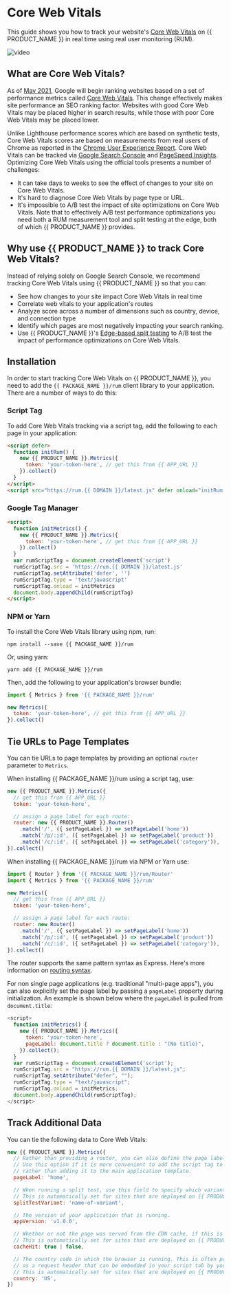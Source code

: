 # Core Web Vitals

This guide shows you how to track your website's [Core Web Vitals](https://web.dev/vitals/) on {{ PRODUCT_NAME }} in real time using real user monitoring (RUM).

![video](https://youtu.be/XNsCMaHt3DI)

## What are Core Web Vitals?

As of [May 2021](https://developers.google.com/search/blog/2020/11/timing-for-page-experience), Google will begin ranking websites based on a
set of performance metrics called [Core Web Vitals](https://web.dev/vitals/). This change effectively makes site performance an SEO ranking factor.
Websites with good Core Web Vitals may be placed higher in search results, while those with poor Core Web Vitals may be placed lower.

Unlike Lighthouse performance scores which are based on synthetic tests, Core Web Vitals scores are based on measurements from real users of Chrome as reported in the [Chrome User Experience Report](https://developers.google.com/web/tools/chrome-user-experience-report). Core Web Vitals can
be tracked via [Google Search Console](https://search.google.com/search-console/welcome) and [PageSpeed Insights](https://developers.google.com/speed/pagespeed/insights/). Optimizing Core Web Vitals using the official tools presents a number of challenges:

- It can take days to weeks to see the effect of changes to your site on Core Web Vitals.
- It's hard to diagnose Core Web Vitals by page type or URL.
- It's impossible to A/B test the impact of site optimizations on Core Web Vitals. Note that to effectively A/B test performance optimizations you need both a RUM measurement tool and split testing at the edge, both of which {{ PRODUCT_NAME }} provides.

## Why use {{ PRODUCT_NAME }} to track Core Web Vitals?

Instead of relying solely on Google Search Console, we recommend tracking Core Web Vitals using {{ PRODUCT_NAME }} so that you can:

- See how changes to your site impact Core Web Vitals in real time
- Correlate web vitals to your application's routes
- Analyze score across a number of dimensions such as country, device, and connection type
- Identify which pages are most negatively impacting your search ranking.
- Use {{ PRODUCT_NAME }}'s [Edge-based split testing](split_testing) to A/B test the impact of performance optimizations on Core Web Vitals.

## Installation

In order to start tracking Core Web Vitals on {{ PRODUCT_NAME }}, you need to add the `{{ PACKAGE_NAME }}/rum` client library to your application. There are a number of ways to do this:

### Script Tag

To add Core Web Vitals tracking via a script tag, add the following to each page in your application:

```html
<script defer>
  function initRum() {
    new {{ PRODUCT_NAME }}.Metrics({
      token: 'your-token-here', // get this from {{ APP_URL }}
    }).collect()
  }
</script>
<script src="https://rum.{{ DOMAIN }}/latest.js" defer onload="initRum()"></script>
```

### Google Tag Manager

```html
<script>
  function initMetrics() {
    new {{ PRODUCT_NAME }}.Metrics({
      token: 'your-token-here', // get this from {{ APP_URL }}
    }).collect()
  }
  var rumScriptTag = document.createElement('script')
  rumScriptTag.src = 'https://rum.{{ DOMAIN }}/latest.js'
  rumScriptTag.setAttribute('defer', '')
  rumScriptTag.type = 'text/javascript'
  rumScriptTag.onload = initMetrics
  document.body.appendChild(rumScriptTag)
</script>
```

### NPM or Yarn

To install the Core Web Vitals library using npm, run:

```
npm install --save {{ PACKAGE_NAME }}/rum
```

Or, using yarn:

```
yarn add {{ PACKAGE_NAME }}/rum
```

Then, add the following to your application's browser bundle:

```js
import { Metrics } from '{{ PACKAGE_NAME }}/rum'

new Metrics({
  token: 'your-token-here', // get this from {{ APP_URL }}
}).collect()
```

## Tie URLs to Page Templates

You can tie URLs to page templates by providing an optional `router` parameter to `Metrics`.

When installing {{ PACKAGE_NAME }}/rum using a script tag, use:

```js
new {{ PRODUCT_NAME }}.Metrics({
  // get this from {{ APP_URL }}
  token: 'your-token-here',

  // assign a page label for each route:
  router: new {{ PRODUCT_NAME }}.Router()
    .match('/', ({ setPageLabel }) => setPageLabel('home'))
    .match('/p/:id', ({ setPageLabel }) => setPageLabel('product'))
    .match('/c/:id', ({ setPageLabel }) => setPageLabel('category')),
}).collect()
```

When installing {{ PACKAGE_NAME }}/rum via NPM or Yarn use:

```js
import { Router } from '{{ PACKAGE_NAME }}/rum/Router'
import { Metrics } from '{{ PACKAGE_NAME }}/rum'

new Metrics({
  // get this from {{ APP_URL }}
  token: 'your-token-here',

  // assign a page label for each route:
  router: new Router()
    .match('/', ({ setPageLabel }) => setPageLabel('home'))
    .match('/p/:id', ({ setPageLabel }) => setPageLabel('product'))
    .match('/c/:id', ({ setPageLabel }) => setPageLabel('category')),
}).collect()
```

The router supports the same pattern syntax as Express. Here's more information on [routing syntax](/guides/routing#section_route_pattern_syntax).

For non single page applications (e.g. traditional "multi-page apps"), you can also explicitly set the page label by passing a `pageLabel` property during initialization. An example is shown below where the `pageLabel` is pulled from `document.title`:

```js
<script>
  function initMetrics() {
    new {{ PRODUCT_NAME }}.Metrics({
      token: 'your-token-here',
      pageLabel: document.title ? document.title : "(No title)",
    }).collect();
  }
  var rumScriptTag = document.createElement('script');
  rumScriptTag.src = "https://rum.{{ DOMAIN }}/latest.js";
  rumScriptTag.setAttribute("defer", "");
  rumScriptTag.type = "text/javascript";
  rumScriptTag.onload = initMetrics;
  document.body.appendChild(rumScriptTag);
</script>
```

## Track Additional Data

You can tie the following data to Core Web Vitals:

```js
new {{ PRODUCT_NAME }}.Metrics({
  // Rather than providing a router, you can also define the page label for each page explicitly.
  // Use this option if it is more convenient to add the script tag to each page template individually
  // rather than adding it to the main application template.
  pageLabel: 'home',

  // When running a split test, use this field to specify which variant is active.
  // This is automatically set for sites that are deployed on {{ PRODUCT_NAME }}.
  splitTestVariant: 'name-of-variant',

  // The version of your application that is running.
  appVersion: 'v1.0.0',

  // Whether or not the page was served from the CDN cache, if this is known.
  // This is automatically set for sites that are deployed on {{ PRODUCT_NAME }}.
  cacheHit: true | false,

  // The country code in which the browser is running. This is often provided by CDNs
  // as a request header that can be embedded in your script tab by your application code.
  // This is automatically set for sites that are deployed on {{ PRODUCT_NAME }}.
  country: 'US',
})
```
